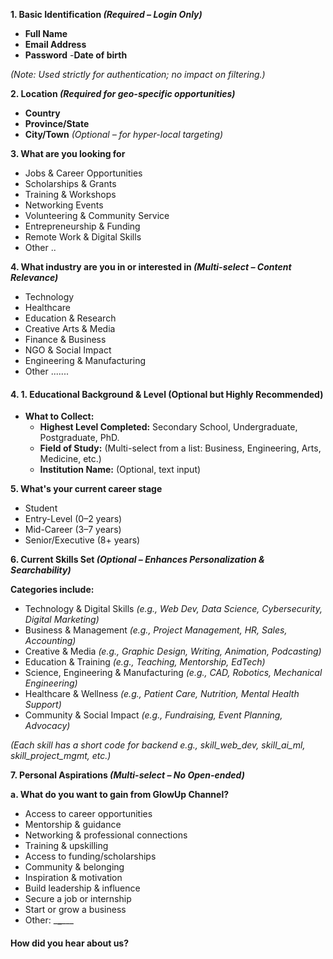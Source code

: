 **1\. Basic Identification _(Required – Login Only)_**

- **Full Name**
- **Email Address**
- **Password**
-**Date of birth**

_(Note: Used strictly for authentication; no impact on filtering.)_

**2\. Location _(Required for geo-specific opportunities)_**

- **Country**
- **Province/State**
- **City/Town** _(Optional – for hyper-local targeting)_



**3\. What are you looking for**

- Jobs & Career Opportunities
- Scholarships & Grants
- Training & Workshops
- Networking Events
- Volunteering & Community Service
- Entrepreneurship & Funding
- Remote Work & Digital Skills
- Other ..

**4\. What industry are you in or interested in _(Multi-select – Content Relevance)_**

- Technology
- Healthcare
- Education & Research
- Creative Arts & Media
- Finance & Business
- NGO & Social Impact
- Engineering & Manufacturing
- Other .......

#### 4\. 1. Educational Background & Level (Optional but Highly Recommended)

- **What to Collect:**
  - **Highest Level Completed:** Secondary School, Undergraduate, Postgraduate, PhD.
  - **Field of Study:** (Multi-select from a list: Business, Engineering, Arts, Medicine, etc.)
  - **Institution Name:** (Optional, text input)

**5\. What's your current career stage**

- Student
- Entry-Level (0–2 years)
- Mid-Career (3–7 years)
- Senior/Executive (8+ years)

**6\. Current Skills Set _(Optional – Enhances Personalization & Searchability)_**

**Categories include:**

- Technology & Digital Skills _(e.g., Web Dev, Data Science, Cybersecurity, Digital Marketing)_
- Business & Management _(e.g., Project Management, HR, Sales, Accounting)_
- Creative & Media _(e.g., Graphic Design, Writing, Animation, Podcasting)_
- Education & Training _(e.g., Teaching, Mentorship, EdTech)_
- Science, Engineering & Manufacturing _(e.g., CAD, Robotics, Mechanical Engineering)_
- Healthcare & Wellness _(e.g., Patient Care, Nutrition, Mental Health Support)_
- Community & Social Impact _(e.g., Fundraising, Event Planning, Advocacy)_

_(Each skill has a short code for backend e.g., skill_web_dev, skill_ai_ml, skill_project_mgmt, etc.)_

**7\. Personal Aspirations _(Multi-select – No Open-ended)_**

**a. What do you want to gain from GlowUp Channel?**

- Access to career opportunities
- Mentorship & guidance
- Networking & professional connections
- Training & upskilling
- Access to funding/scholarships
- Community & belonging
- Inspiration & motivation
- Build leadership & influence
- Secure a job or internship
- Start or grow a business
- Other: \_**\_**\___

#### ****How did you hear about us?****